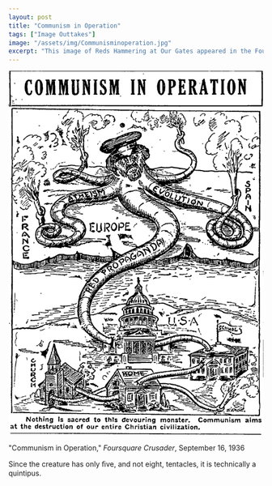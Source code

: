 ```yaml
---
layout: post
title: "Communism in Operation"
tags: ["Image Outtakes"]
image: "/assets/img/Communisminoperation.jpg"
excerpt: "This image of Reds Hammering at Our Gates appeared in the Foursquare Crusader in 1936."
---
```


![Communism in Operation](/assets/img/Communisminoperation.jpg)

"Communism in Operation," *Foursquare  Crusader*,  September  16,  1936

Since the creature has only ﬁve, and not eight, tentacles, it is technically a quintipus.

